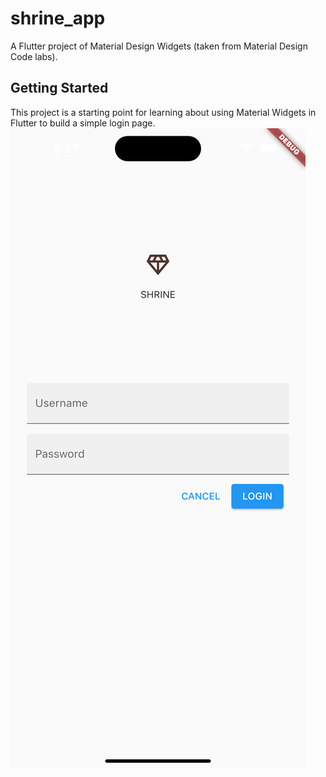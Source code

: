 # shrine_app

A Flutter project of Material Design Widgets (taken from Material Design Code labs).

## Getting Started

This project is a starting point for learning about using Material Widgets in Flutter to build a simple login page.
![](simulator_screenshot_7DA7DAD1-ECB2-4988-81DA-D905A36A98B4.png)
